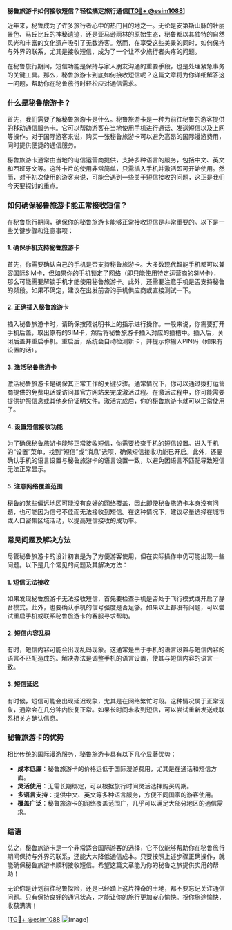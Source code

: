 **秘鲁旅游卡如何接收短信？轻松搞定旅行通信[[TG💪+ @esim1088](https://t.me/s/esim1088)]**

近年来，秘鲁成为了许多旅行者心中的热门目的地之一。无论是安第斯山脉的壮丽景色、马丘比丘的神秘遗迹，还是亚马逊雨林的原始生态，秘鲁都以其独特的自然风光和丰富的文化遗产吸引了无数游客。然而，在享受这些美景的同时，如何保持与外界的联系，尤其是接收短信，成为了一个让不少旅行者头疼的问题。

在秘鲁旅行期间，短信功能是保持与家人朋友沟通的重要手段，也是处理紧急事务的关键工具。那么，秘鲁旅游卡到底如何接收短信呢？这篇文章将为你详细解答这一问题，帮助你在秘鲁旅行时轻松应对通信需求。

### 什么是秘鲁旅游卡？

首先，我们需要了解秘鲁旅游卡是什么。秘鲁旅游卡是一种为前往秘鲁的游客提供的移动通信服务卡。它可以帮助游客在当地使用手机进行通话、发送短信以及上网等操作。对于国际游客来说，购买一张秘鲁旅游卡可以避免高昂的国际漫游费用，同时提供便捷的通信服务。

秘鲁旅游卡通常由当地的电信运营商提供，支持多种语言的服务，包括中文、英文和西班牙文等。这种卡片的使用非常简单，只需插入手机并激活即可开始使用。然而，对于初次使用的游客来说，可能会遇到一些关于短信接收的问题，这正是我们今天要探讨的重点。

### 如何确保秘鲁旅游卡能正常接收短信？

在秘鲁旅行期间，确保你的秘鲁旅游卡能够正常接收短信是非常重要的。以下是一些关键步骤和注意事项：

#### 1. 确保手机支持秘鲁旅游卡

首先，你需要确认自己的手机是否支持秘鲁旅游卡。大多数现代智能手机都可以兼容国际SIM卡，但如果你的手机锁定了网络（即只能使用特定运营商的SIM卡），那么可能需要解锁手机才能使用秘鲁旅游卡。此外，还需要注意手机是否支持秘鲁的频段。如果不确定，建议在出发前咨询手机供应商或直接测试一下。

#### 2. 正确插入秘鲁旅游卡

插入秘鲁旅游卡时，请确保按照说明书上的指示进行操作。一般来说，你需要打开手机后盖，取出原有的SIM卡，然后将秘鲁旅游卡插入对应的插槽中。插入后，关闭后盖并重启手机。重启后，系统会自动检测新卡，并提示你输入PIN码（如果有设置的话）。

#### 3. 激活秘鲁旅游卡

激活秘鲁旅游卡是确保其正常工作的关键步骤。通常情况下，你可以通过拨打运营商提供的免费电话或访问其官方网站来完成激活过程。在激活过程中，你可能需要提供护照信息或其他身份证明文件。激活完成后，你的秘鲁旅游卡就可以正常使用了。

#### 4. 设置短信接收功能

为了确保秘鲁旅游卡能够正常接收短信，你需要检查手机的短信设置。进入手机的“设置”菜单，找到“短信”或“消息”选项，确保短信接收功能已开启。此外，还要确认手机的语言设置与秘鲁旅游卡的语言设置一致，以避免因语言不匹配导致短信无法正常显示。

#### 5. 注意网络覆盖范围

秘鲁的某些偏远地区可能没有良好的网络覆盖，因此即使秘鲁旅游卡本身没有问题，也可能因为信号不佳而无法接收到短信。在这种情况下，建议尽量选择在城市或人口密集区域活动，以提高短信接收的成功率。

### 常见问题及解决方法

尽管秘鲁旅游卡的设计初衷是为了方便游客使用，但在实际操作中仍可能出现一些问题。以下是几个常见的问题及其解决方法：

#### 1. 短信无法接收

如果发现秘鲁旅游卡无法接收短信，首先要检查手机是否处于飞行模式或开启了静音模式。此外，也要确认手机的信号强度是否足够。如果以上都没有问题，可以尝试重启手机或联系秘鲁旅游卡的客服寻求帮助。

#### 2. 短信内容乱码

有时，短信内容可能会出现乱码现象。这通常是由于手机的语言设置与短信内容的语言不匹配造成的。解决办法是调整手机的语言设置，使其与短信内容的语言一致。

#### 3. 短信延迟

有时候，短信可能会出现延迟现象，尤其是在网络繁忙时段。这种情况属于正常现象，通常会在几分钟内恢复正常。如果长时间未收到短信，可以尝试重新发送或联系相关方确认信息。

### 秘鲁旅游卡的优势

相比传统的国际漫游服务，秘鲁旅游卡具有以下几个显著优势：

- **成本低廉**：秘鲁旅游卡的价格远低于国际漫游费用，尤其是在通话和短信方面。
- **灵活使用**：无需长期绑定，可以根据旅行时间灵活选择购买周期。
- **多语言支持**：提供中文、英文等多种语言服务，方便不同国家的游客使用。
- **覆盖广泛**：秘鲁旅游卡的网络覆盖范围广，几乎可以满足大部分地区的通信需求。

### 结语

总之，秘鲁旅游卡是一个非常适合国际游客的选择，它不仅能够帮助你在秘鲁旅行期间保持与外界的联系，还能大大降低通信成本。只要按照上述步骤正确操作，就能确保秘鲁旅游卡顺利接收短信。希望这篇文章能为你的秘鲁之旅提供实用的帮助！

无论你是计划前往秘鲁探险，还是已经踏上这片神奇的土地，都不要忘记关注通信问题。只有保持良好的通讯状态，才能让你的旅行更加安心愉快。祝你旅途愉快，收获满满！

[[TG💪+ @esim1088](https://t.me/s/esim1088) ![Image](https://i.postimg.cc/4NQfJmqS/Snipaste-2025-05-13-00-14-12.png)]